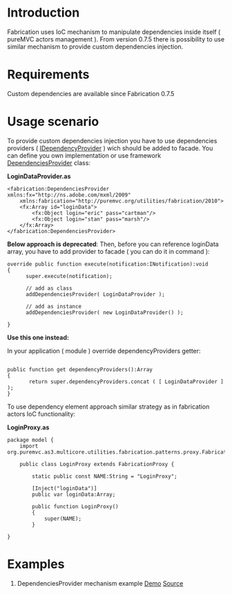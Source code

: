 # Introduction #

Fabrication uses IoC mechanism to manipulate dependencies inside itself ( pureMVC actors management ). From version 0.7.5 there is possibility to use similar mechanism to provide custom dependencies injection.

# Requirements #

Custom dependencies are available since Fabrication 0.7.5

# Usage scenario #

To provide custom dependencies injection you have to use dependencies providers ( [IDependencyProvider](http://code.google.com/p/fabrication/source/browse/framework/trunk/src/org/puremvc/as3/multicore/utilities/fabrication/injection/provider/IDependenciesProvider.as) ) wich should
be added to facade. You can define you own implementation or use framework [DependenciesProvider](http://code.google.com/p/fabrication/source/browse/framework/trunk/src/org/puremvc/as3/multicore/utilities/fabrication/injection/provider/DependenciesProvider.as) class:

**LoginDataProvider.as**
```
<fabrication:DependenciesProvider xmlns:fx="http://ns.adobe.com/mxml/2009"
    xmlns:fabrication="http://puremvc.org/utilities/fabrication/2010">
    <fx:Array id="loginData">
        <fx:Object login="eric" pass="cartman"/>
        <fx:Object login="stan" pass="marsh"/>
    </fx:Array>
</fabrication:DependenciesProvider>
```

**Below approach is deprecated**:
Then, before you can reference loginData array, you have to add provider to facade ( you can do it in command ):
```
override public function execute(notification:INotification):void
{
      super.execute(notification);
      
      // add as class
      addDependenciesProvider( LoginDataProvider );
      
      // add as instance
      addDependenciesProvider( new LoginDataProvider() );      
            
}
```

**Use this one instead:**

In your application ( module ) override dependencyProviders getter:
```

public function get dependencyProviders():Array 
{
       return super.dependencyProviders.concat ( [ LoginDataProvider ] );
}
```

To use dependency element approach similar strategy as in fabrication actors IoC functionality:

**LoginProxy.as**
```
package model {
    import org.puremvc.as3.multicore.utilities.fabrication.patterns.proxy.FabricationProxy;

    public class LoginProxy extends FabricationProxy {

        static public const NAME:String = "LoginProxy";

        [Inject("loginData")]
        public var loginData:Array;

        public function LoginProxy()
        {
            super(NAME);
        }

}
```

# Examples #
  1. DependenciesProvider mechanism example [Demo](http://fabrication.googlecode.com/svn/examples/dependencies_provider/bin/index.html) [Source](http://code.google.com/p/fabrication/source/browse/#svn/examples/dependencies_provider)